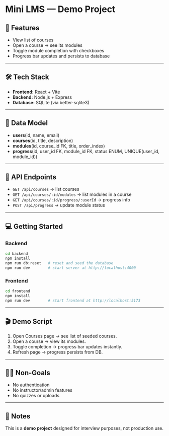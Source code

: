 # Mini LMS — Demo Project


## 🚀 Features
- View list of courses
- Open a course → see its modules
- Toggle module completion with checkboxes
- Progress bar updates and persists to database

---

## 🛠 Tech Stack
- **Frontend:** React + Vite
- **Backend:** Node.js + Express
- **Database:** SQLite (via better-sqlite3)

---

## 📂 Data Model
- **users**(id, name, email)
- **courses**(id, title, description)
- **modules**(id, course_id FK, title, order_index)
- **progress**(id, user_id FK, module_id FK, status ENUM, UNIQUE(user_id, module_id))

---

## 🔌 API Endpoints
- `GET /api/courses` → list courses
- `GET /api/courses/:id/modules` → list modules in a course
- `GET /api/courses/:id/progress/:userId` → progress info
- `POST /api/progress` → update module status

---

## 💻 Getting Started

### Backend
```bash
cd backend
npm install
npm run db:reset   # reset and seed the database
npm run dev        # start server at http://localhost:4000
```

### Frontend
```bash
cd frontend
npm install
npm run dev        # start frontend at http://localhost:5173
```

---

## 🎬 Demo Script
1. Open Courses page → see list of seeded courses.
2. Open a course → view its modules.
3. Toggle completion → progress bar updates instantly.
4. Refresh page → progress persists from DB.

---

## 🙅‍♂️ Non-Goals
- No authentication
- No instructor/admin features
- No quizzes or uploads

---

## 📌 Notes
This is a **demo project** designed for interview purposes, not production use.

